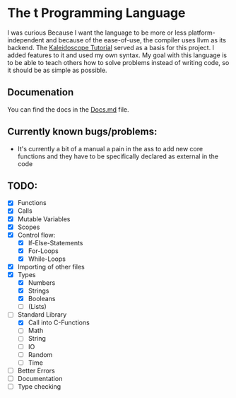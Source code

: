 # The t Programming Language

I was curious Because I want the language to be more or less platform-independent and because of the ease-of-use, the compiler uses llvm as its backend.
The [Kaleidoscope Tutorial](https://llvm.org/docs/tutorial/MyFirstLanguageFrontend/) served as a basis for this project. I added features to it and used my own syntax.
My goal with this language is to be able to teach others how to solve problems instead of writing code, so it should be as simple as possible.

## Documenation
You can find the docs in the [Docs.md](docs/index.md) file.

## Currently known bugs/problems:
- It's currently a bit of a manual a pain in the ass to add new core functions and they have to be specifically declared as external in the code 

## TODO:
- [x] Functions
- [x] Calls
- [x] Mutable Variables
- [x] Scopes
- [x] Control flow:
  - [x] If-Else-Statements
  - [x] For-Loops
  - [x] While-Loops
- [x] Importing of other files
- [x] Types
  - [x] Numbers
  - [x] Strings
  - [x] Booleans
  - [ ] (Lists)
- [ ] Standard Library
  - [x] Call into C-Functions
  - [ ] Math
  - [ ] String
  - [ ] IO
  - [ ] Random
  - [ ] Time
- [ ] Better Errors
- [ ] Documentation
- [ ] Type checking